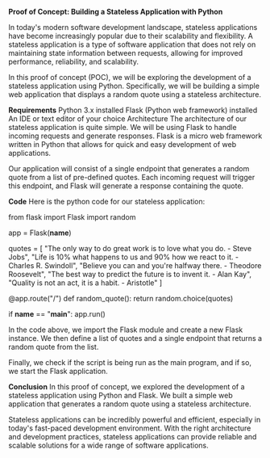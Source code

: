 **Proof of Concept: Building a Stateless Application with Python**

In today's modern software development landscape, stateless applications have become increasingly popular due to their scalability and flexibility. A stateless application is a type of software application that does not rely on maintaining state information between requests, allowing for improved performance, reliability, and scalability.

In this proof of concept (POC), we will be exploring the development of a stateless application using Python. Specifically, we will be building a simple web application that displays a random quote using a stateless architecture.

**Requirements**
Python 3.x installed
Flask (Python web framework) installed
An IDE or text editor of your choice
Architecture
The architecture of our stateless application is quite simple. We will be using Flask to handle incoming requests and generate responses. Flask is a micro web framework written in Python that allows for quick and easy development of web applications.

Our application will consist of a single endpoint that generates a random quote from a list of pre-defined quotes. Each incoming request will trigger this endpoint, and Flask will generate a response containing the quote.

**Code**
Here is the python code for our stateless application:

from flask import Flask
import random

app = Flask(__name__)

quotes = [
    "The only way to do great work is to love what you do. - Steve Jobs",
    "Life is 10% what happens to us and 90% how we react to it. - Charles R. Swindoll",
    "Believe you can and you're halfway there. - Theodore Roosevelt",
    "The best way to predict the future is to invent it. - Alan Kay",
    "Quality is not an act, it is a habit. - Aristotle"
]

@app.route("/")
def random_quote():
    return random.choice(quotes)

if __name__ == "__main__":
    app.run()
    
In the code above, we import the Flask module and create a new Flask instance. We then define a list of quotes and a single endpoint that returns a random quote from the list.

Finally, we check if the script is being run as the main program, and if so, we start the Flask application.

**Conclusion**
In this proof of concept, we explored the development of a stateless application using Python and Flask. We built a simple web application that generates a random quote using a stateless architecture.

Stateless applications can be incredibly powerful and efficient, especially in today's fast-paced development environment. With the right architecture and development practices, stateless applications can provide reliable and scalable solutions for a wide range of software applications.
